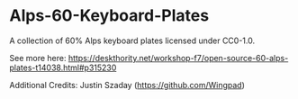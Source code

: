 # Alps-60-Keyboard-Plates
A collection of 60% Alps keyboard plates licensed under CC0-1.0.  

See more here: https://deskthority.net/workshop-f7/open-source-60-alps-plates-t14038.html#p315230

Additional Credits: Justin Szaday (https://github.com/Wingpad)
